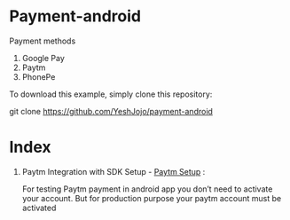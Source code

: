 # Payment-android

Payment methods
1. Google Pay
2. Paytm
3. PhonePe

To download this example, simply clone this repository:

git clone https://github.com/YeshJojo/payment-android

# Index

1. Paytm Integration with SDK Setup - [Paytm Setup](https://developer.paytm.com/docs/v1/android-sdk/) :
   
   For testing Paytm payment in android app you don’t need to activate your account. But for production purpose your paytm account must be activated
